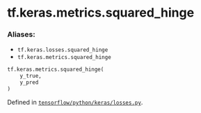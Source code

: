 <div itemscope itemtype="http://developers.google.com/ReferenceObject">
<meta itemprop="name" content="tf.keras.metrics.squared_hinge" />
<meta itemprop="path" content="Stable" />
</div>

# tf.keras.metrics.squared_hinge

### Aliases:

* `tf.keras.losses.squared_hinge`
* `tf.keras.metrics.squared_hinge`

``` python
tf.keras.metrics.squared_hinge(
    y_true,
    y_pred
)
```



Defined in [`tensorflow/python/keras/losses.py`](/code/stable/tensorflow/python/keras/losses.py).

